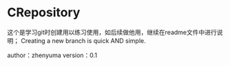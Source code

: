 # CRepository
这个是学习git时创建用以练习使用，如后续做他用，继续在readme文件中进行说明；
Creating a new branch is quick AND simple.



author：zhenyuma
version：0.1

